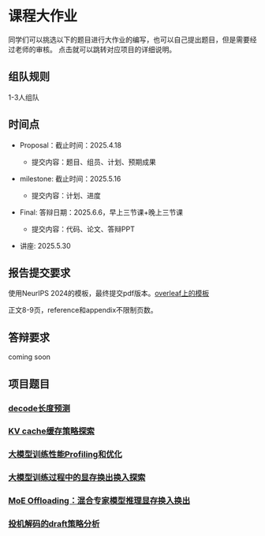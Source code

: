 # 课程大作业

同学们可以挑选以下的题目进行大作业的编写，也可以自己提出题目，但是需要经过老师的审核。
点击就可以跳转对应项目的详细说明。

## 组队规则
1-3人组队

## 时间点
- Proposal：截止时间：2025.4.18
  - 提交内容：题目、组员、计划、预期成果
- milestone: 截止时间：2025.5.16
  - 提交内容：计划、进度
- Final: 答辩日期：2025.6.6，早上三节课+晚上三节课
  - 提交内容：代码、论文、答辩PPT

- 讲座: 2025.5.30

## 报告提交要求

使用NeurIPS 2024的模板，最终提交pdf版本。[overleaf上的模板](https://www.overleaf.com/latex/templates/neurips-2024/tpsbbrdqcmsh)

正文8-9页，reference和appendix不限制页数。

## 答辩要求
coming soon

## 项目题目

### [decode长度预测](https://github.com/spliii/Generation_Length_Prediction)

### [KV cache缓存策略探索](https://github.com/spliii/Caching-Strategy)

### [大模型训练性能Profiling和优化](https://github.com/njuzyh/Profiling-optimization)

### [大模型训练过程中的显存换出换入探索](https://github.com/zb-nju/TRAINING_SWAP)

### [MoE Offloading：混合专家模型推理显存换入换出](https://github.com/zzhbrr/NJUProject_MoE_Offloading)

### [投机解码的draft策略分析](https://github.com/zzhbrr/NJUProject_Speculative_Decoding_Draft_Strategy)